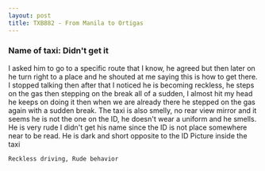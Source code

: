 ```yaml
---
layout: post
title: TXB882 - From Manila to Ortigas
---
```


### Name of taxi: Didn't get it

I asked him to go to a specific route that I know, he agreed but then later on he turn right to a place and he shouted at me saying this is how to get there. I stopped talking then after that I noticed he is becoming reckless, he steps on the gas then stepping on the break all of a sudden, I almost hit my head he keeps on doing it then when we are already there he stepped on the gas again with a sudden break. The taxi is also smelly, no rear view mirror and it seems he is not the one on the ID, he doesn't wear a uniform and he smells. He is very rude I didn't get his name since the ID is not place somewhere near to be read. He is dark and short opposite to the ID Picture inside the taxi

```Reckless driving, Rude behavior```
